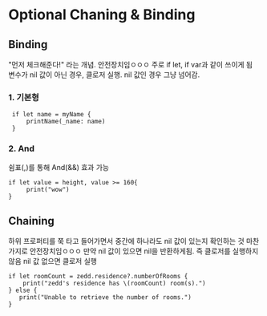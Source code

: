 # Optional Chaning & Binding
## Binding
"먼저 체크해준다!" 라는 개념. 안전장치임ㅇㅇㅇ
주로 if let, if var과 같이 쓰이게 됨
변수가 nil 값이 아닌 경우, 클로저 실행.
nil 값인 경우 그냥 넘어감.

### 1. 기본형
~~~
 if let name = myName {
     printName(_name: name)
 }
~~~

### 2. And
쉼표(,)를 통해 And(&&) 효과 가능
~~~
if let value = height, value >= 160{
     print("wow")
} 
~~~


## Chaining
하위 프로퍼티를 쭉 타고 들어가면서 중간에 하나라도 nil 값이 있는지 확인하는 것
마찬가지로 안전장치임ㅇㅇㅇ
만약 nil 값이 있으면 nil을 반환하게됨. 즉 클로저를 실행하지 않음
nil 값 없으면 클로저 실행

~~~
if let roomCount = zedd.residence?.numberOfRooms {
    print("zedd's residence has \(roomCount) room(s).")
} else {
   print("Unable to retrieve the number of rooms.")
}
~~~
